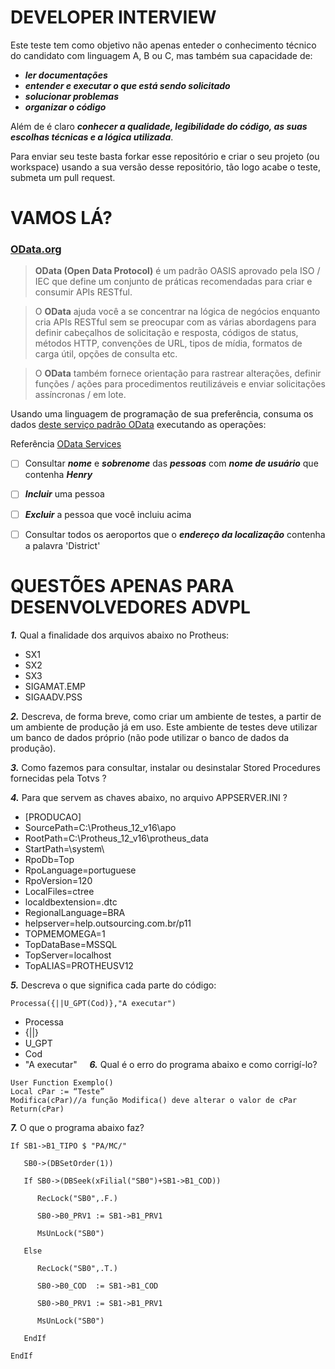 # DEVELOPER INTERVIEW

Este teste tem como objetivo não apenas enteder o conhecimento técnico do candidato com linguagem A, B ou C, mas também sua capacidade de:
* ***ler documentações***
* ***entender e executar o que está sendo solicitado***
* ***solucionar problemas***
* ***organizar o código***

Além de é claro ***conhecer a qualidade, legibilidade do código, as suas escolhas técnicas e a lógica utilizada***.

Para enviar seu teste basta forkar esse repositório e criar o seu projeto (ou workspace) usando a sua versão desse repositório, tão logo acabe o teste, submeta um pull request.


# VAMOS LÁ?

### [OData.org](https://www.odata.org/)
>**OData (Open Data Protocol)** é um padrão OASIS aprovado pela ISO / IEC que define um conjunto de práticas recomendadas para criar e consumir APIs RESTful. 

>O **OData** ajuda você a se concentrar na lógica de negócios enquanto cria APIs RESTful sem se preocupar com as várias abordagens para definir cabeçalhos de solicitação e resposta, códigos de status, métodos HTTP, convenções de URL, tipos de mídia, formatos de carga útil, opções de consulta etc. 

>O **OData** também fornece orientação para rastrear alterações, definir funções / ações para procedimentos reutilizáveis e enviar solicitações assíncronas / em lote.

Usando uma linguagem de programação de sua preferência, consuma os dados [deste serviço padrão OData](https://services.odata.org/TripPinRESTierService/(S(kgoeuh1x0jveff0efe4lodbl))/) executando as operações:

Referência [OData Services](https://www.odata.org/odata-services/)

- [ ] Consultar ***nome*** e ***sobrenome*** das ***pessoas*** com ***nome de usuário*** que contenha ***Henry***
- [ ] ***Incluir*** uma pessoa
- [ ] ***Excluir*** a pessoa que você incluiu acima
- [ ] Consultar todos os aeroportos que o ***endereço da localização*** contenha a palavra 'District'


# QUESTÕES APENAS PARA DESENVOLVEDORES ADVPL

***1.*** Qual a finalidade dos arquivos abaixo no Protheus:
- SX1 
- SX2
- SX3 
- SIGAMAT.EMP
- SIGAADV.PSS 


***2.*** Descreva, de forma breve, como criar um ambiente de testes, a partir de um ambiente de produção já em uso. Este ambiente de testes deve utilizar um banco de dados próprio (não pode utilizar o banco de dados da produção).


***3.*** Como fazemos para consultar, instalar ou desinstalar Stored Procedures fornecidas pela Totvs ?


***4.*** Para que servem as chaves abaixo, no arquivo APPSERVER.INI ?
* [PRODUCAO]	 
* SourcePath=C:\Protheus_12_v16\apo	 
* RootPath=C:\Protheus_12_v16\protheus_data	 
* StartPath=\system\	 
* RpoDb=Top	 
* RpoLanguage=portuguese	 
* RpoVersion=120	 
* LocalFiles=ctree	 
* localdbextension=.dtc	 
* RegionalLanguage=BRA	 
* helpserver=help.outsourcing.com.br/p11	 
* TOPMEMOMEGA=1	 
* TopDataBase=MSSQL	 
* TopServer=localhost	 
* TopALIAS=PROTHEUSV12	 


***5.*** Descreva o que significa cada parte do código:
```ADVPL
Processa({||U_GPT(Cod)},"A executar")
```
* Processa	 
* {||}	  	 
* U_GPT	 
* Cod	 
* "A executar"	 
 	 
***6.*** Qual é o erro do programa abaixo e como corrigí-lo?
```ADVPL
User Function Exemplo()
Local cPar := “Teste”
Modifica(cPar)//a função Modifica() deve alterar o valor de cPar
Return(cPar)
```

***7.*** O que o programa abaixo faz?
```ADVPL
If SB1->B1_TIPO $ "PA/MC/"
 
   SB0->(DBSetOrder(1))
 
   If SB0->(DBSeek(xFilial("SB0")+SB1->B1_COD))
 
      RecLock("SB0",.F.)
 
      SB0->B0_PRV1 := SB1->B1_PRV1
 
      MsUnLock("SB0")
 
   Else 
 
      RecLock("SB0",.T.)                  
 
      SB0->B0_COD  := SB1->B1_COD    
 
      SB0->B0_PRV1 := SB1->B1_PRV1    
 
      MsUnLock("SB0")
 
   EndIf
 
EndIf
```

